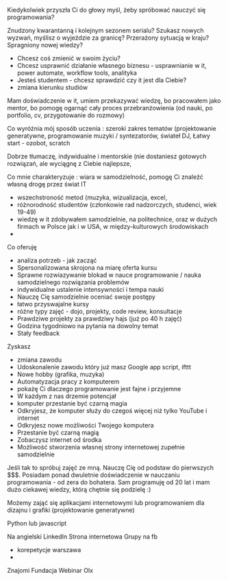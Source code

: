 Kiedykolwiek przyszła Ci do głowy myśl, żeby spróbować nauczyć się programowania?

Znudzony kwarantanną i kolejnym sezonem serialu?
Szukasz nowych wyzwań, myślisz o wyjeździe za granicę? 
Przerażony sytuacją w kraju?
Spragniony nowej wiedzy?
- Chcesz coś zmienić w swoim życiu?
- Chcesz usprawnić działanie własnego biznesu - usprawnianie w it, power automate, workflow tools, analityka
- Jesteś studentem - chcesz sprawdzić czy it jest dla Ciebie?
- zmiana kierunku studiów 

Mam doświadczenie w it, umiem przekazywać wiedzę, bo pracowałem jako mentor, bo pomogę ogarnąć cały proces przebranżowienia (od nauki, po portfolio, cv, przygotowanie do rozmowy)

Co wyróżnia mój sposób uczenia : szeroki zakres tematów (projektowanie generatywne, programowanie muzyki / syntezatorów, świateł DJ, 
Łatwy start - ozobot, scratch 

Dobrze tłumaczę, indywidualne i mentorskie (nie dostaniesz gotowych rozwiązań, ale wyciągnę z Ciebie najlepsze, 

Co mnie charakteryzuje : wiara w samodzielność, pomogę Ci znaleźć własną drogę przez świat IT 
- wszechstroność metod (muzyka, wizualizacja, excel, 
- różnorodność studentów (członkowie rad nadzorczych, studenci, wiek 19-49)
- wiedzę w it zdobywałem samodzielnie, na politechnice, oraz w dużych firmach w Polsce jak i w USA, w między-kulturowych środowiskach 
- 


Co oferuję
- analiza potrzeb - jak zacząć 
- Spersonalizowana skrojona na miarę oferta kursu 
- Sprawne rozwiazywanie blokad  w nauce programowanie / nauka samodzielnego rozwiązania problemów 
- indywidualne ustalenie intensywności i tempa nauki 
- Nauczę Cię samodzielnie oceniać swoje postępy 
- łatwo przyswajalne kursy 
- różne typy zajęć - dojo, projekty, code review, konsultacje 
- Prawdziwe projekty za prawdziwy hajs (już po 40 h zajęć)
- Godzina tygodniowo na pytania na dowolny temat 
- Stały feedback 


Zyskasz 
- zmiana zawodu 
- Udoskonalenie zawodu który już  masz Google app script, ifttt
- Nowe hobby (grafika, muzyka)
- Automatyzacja pracy z komputerem 
- pokażę Ci dlaczego programowanie jest fajne i przyjemne 
- W każdym z nas drzemie potencjał 
- komputer przestanie być czarną magia 
- Odkryjesz, że komputer służy do czegoś więcej  niż tylko YouTube i internet 
- Odkryjesz nowe możliwości Twojego komputera 
- Przestanie być czarną magią 
- Zobaczysz internet od środka 
- Możliwość stworzenia własnej strony  internetowej zupełnie samodzielnie 

Jeśli tak to spróbuj zajęć ze mną. 
Nauczę Cię od podstaw do pierwszych $$$. Posiadam ponad dwuletnie doświadczenie w nauczaniu programowania - od zera do bohatera. Sam programuję od 20 lat i mam dużo ciekawej wiedzy, którą chętnie się podzielę :)

Możemy zająć się aplikacjami internetowymi lub programowaniem dla dizajnu i grafiki (projektowanie generatywne)

Python lub javascript

Na angielski 
LinkedIn 
Strona internetowa 
Grupy na fb 
- korepetycje warszawa 
- 
Znajomi 
Fundacja 
Webinar 
Olx
